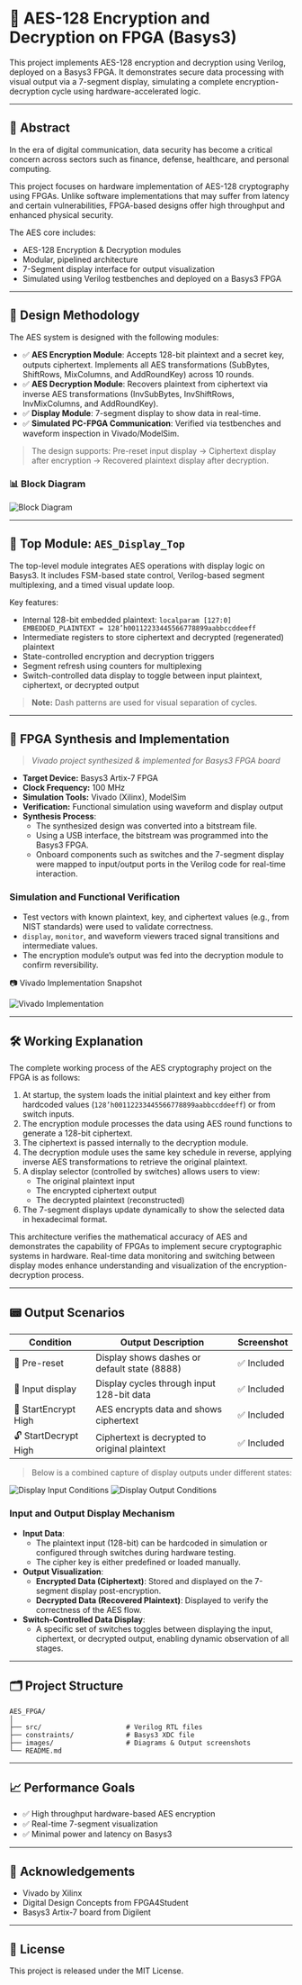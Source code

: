 # 🔐 AES-128 Encryption and Decryption on FPGA (Basys3)

This project implements AES-128 encryption and decryption using Verilog, deployed on a Basys3 FPGA. It demonstrates secure data processing with visual output via a 7-segment display, simulating a complete encryption-decryption cycle using hardware-accelerated logic.

---

## 📌 Abstract

In the era of digital communication, data security has become a critical concern across sectors such as finance, defense, healthcare, and personal computing.

This project focuses on hardware implementation of AES-128 cryptography using FPGAs. Unlike software implementations that may suffer from latency and certain vulnerabilities, FPGA-based designs offer high throughput and enhanced physical security.

The AES core includes:

- AES-128 Encryption & Decryption modules
- Modular, pipelined architecture
- 7-Segment display interface for output visualization
- Simulated using Verilog testbenches and deployed on a Basys3 FPGA

---

## 🧠 Design Methodology

The AES system is designed with the following modules:

- ✅ **AES Encryption Module**: Accepts 128-bit plaintext and a secret key, outputs ciphertext. Implements all AES transformations (SubBytes, ShiftRows, MixColumns, and AddRoundKey) across 10 rounds.
- ✅ **AES Decryption Module**: Recovers plaintext from ciphertext via inverse AES transformations (InvSubBytes, InvShiftRows, InvMixColumns, and AddRoundKey).
- ✅ **Display Module**: 7-segment display to show data in real-time.
- ✅ **Simulated PC-FPGA Communication**: Verified via testbenches and waveform inspection in Vivado/ModelSim.

> The design supports: Pre-reset input display → Ciphertext display after encryption → Recovered plaintext display after decryption.

### 📊 Block Diagram

![Block Diagram](./images/methodology_flow.png)

---

## 🧾 Top Module: `AES_Display_Top`

The top-level module integrates AES operations with display logic on Basys3. It includes FSM-based state control, Verilog-based segment multiplexing, and a timed visual update loop.

Key features:
- Internal 128-bit embedded plaintext: `localparam [127:0] EMBEDDED_PLAINTEXT = 128’h00112233445566778899aabbccddeeff`
- Intermediate registers to store ciphertext and decrypted (regenerated) plaintext
- State-controlled encryption and decryption triggers
- Segment refresh using counters for multiplexing
- Switch-controlled data display to toggle between input plaintext, ciphertext, or decrypted output

> **Note:** Dash patterns are used for visual separation of cycles.

---

## 🔧 FPGA Synthesis and Implementation

> *Vivado project synthesized & implemented for Basys3 FPGA board*

- **Target Device:** Basys3 Artix-7 FPGA
- **Clock Frequency:** 100 MHz
- **Simulation Tools:** Vivado (Xilinx), ModelSim
- **Verification:** Functional simulation using waveform and display output
- **Synthesis Process**:
  - The synthesized design was converted into a bitstream file.
  - Using a USB interface, the bitstream was programmed into the Basys3 FPGA.
  - Onboard components such as switches and the 7-segment display were mapped to input/output ports in the Verilog code for real-time interaction.

### Simulation and Functional Verification
- Test vectors with known plaintext, key, and ciphertext values (e.g., from NIST standards) were used to validate correctness.
- `display`, `monitor`, and waveform viewers traced signal transitions and intermediate values.
- The encryption module’s output was fed into the decryption module to confirm reversibility.

📷 Vivado Implementation Snapshot

![Vivado Implementation](./images/implementation.png)

---

## 🛠️ Working Explanation

The complete working process of the AES cryptography project on the FPGA is as follows:
1. At startup, the system loads the initial plaintext and key either from hardcoded values (`128’h00112233445566778899aabbccddeeff`) or from switch inputs.
2. The encryption module processes the data using AES round functions to generate a 128-bit ciphertext.
3. The ciphertext is passed internally to the decryption module.
4. The decryption module uses the same key schedule in reverse, applying inverse AES transformations to retrieve the original plaintext.
5. A display selector (controlled by switches) allows users to view:
   - The original plaintext input
   - The encrypted ciphertext output
   - The decrypted plaintext (reconstructed)
6. The 7-segment displays update dynamically to show the selected data in hexadecimal format.

This architecture verifies the mathematical accuracy of AES and demonstrates the capability of FPGAs to implement secure cryptographic systems in hardware. Real-time data monitoring and switching between display modes enhance understanding and visualization of the encryption-decryption process.

---

## 📟 Output Scenarios

| Condition               | Output Description                           | Screenshot |
|------------------------|-----------------------------------------------|------------|
| 🔁 Pre-reset           | Display shows dashes or default state (8888)  | ✅ Included |
| 🔁 Input display       | Display cycles through input 128-bit data     | ✅ Included |
| 🔐 StartEncrypt High   | AES encrypts data and shows ciphertext        | ✅ Included |
| 🔓 StartDecrypt High   | Ciphertext is decrypted to original plaintext | ✅ Included |

> Below is a combined capture of display outputs under different states:

![Display Input Conditions](./images/outputs1.png)
![Display Output Conditions](./images/outputs2.png)

### Input and Output Display Mechanism
- **Input Data**:
  - The plaintext input (128-bit) can be hardcoded in simulation or configured through switches during hardware testing.
  - The cipher key is either predefined or loaded manually.
- **Output Visualization**:
  - **Encrypted Data (Ciphertext)**: Stored and displayed on the 7-segment display post-encryption.
  - **Decrypted Data (Recovered Plaintext)**: Displayed to verify the correctness of the AES flow.
- **Switch-Controlled Data Display**:
  - A specific set of switches toggles between displaying the input, ciphertext, or decrypted output, enabling dynamic observation of all stages.

---

## 🗂️ Project Structure

```
AES_FPGA/
│
├── src/                     # Verilog RTL files
├── constraints/             # Basys3 XDC file
├── images/                  # Diagrams & Output screenshots
└── README.md
```

---

## 📈 Performance Goals

- ✅ High throughput hardware-based AES encryption
- ✅ Real-time 7-segment visualization
- ✅ Minimal power and latency on Basys3

---

## 🤝 Acknowledgements

- Vivado by Xilinx
- Digital Design Concepts from FPGA4Student
- Basys3 Artix-7 board from Digilent

---

## 📌 License

This project is released under the MIT License.
